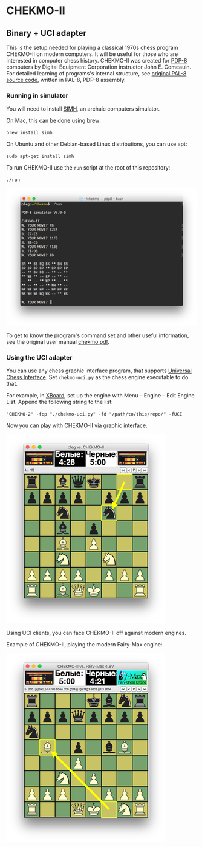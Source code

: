 CHEKMO-II
=========
Binary + UCI adapter
--------------------

This is the setup needed for playing a classical 1970s chess program CHEKMO-II on modern computers.
It will be useful for those who are interested in computer chess history.
CHEKMO-II was created for [PDP-8](https://en.wikipedia.org/wiki/PDP-8) computers by Digital Equipment Corporation instructor John E. Comeauin. For detailed learning of programs's internal structure, see [original PAL-8 source code](http://pop.aconit.org/Programs/StandAlone/chekmo.lst), written in PAL-8, PDP-8 assembly.

### Running in simulator

You will need to install [SIMH](http://simh.trailing-edge.com), an archaic computers simulator.

On Mac, this can be done using brew:

``
brew install simh
``

On Ubuntu and other Debian-based Linux distributions, you can use apt:

``
sudo apt-get install simh
``

To run CHEKMO-II use the ``run`` script at the root of this repository:

``
./run
``

![](img/simh.png?raw=true)

To get to know the program's command set and other useful information, see the original user manual [chekmo.pdf](chekmo.pdf?raw=true).

### Using the UCI adapter

You can use any chess graphic interface program, that supports [Universal Chess Interface](https://chessprogramming.wikispaces.com/UCI). Set `chekmo-uci.py` as the chess engine executable to do that.

For example, in [XBoard](https://www.gnu.org/software/xboard/),
set up the engine with Menu – Engine – Edit Engine List. Append the following string to the list:

``
"CHEKMO-2" -fcp "./chekmo-uci.py" -fd "/path/to/this/repo/" -fUCI 
``

Now you can play with CHEKMO-II via graphic interface.

![](img/xboard.png?raw=true)

Using UCI clients, you can face CHEKMO-II off against modern engines.

Example of CHEKMO-II, playing the modern Fairy-Max engine:

![](img/vs.png?raw=true)
